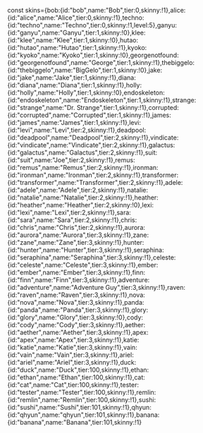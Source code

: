 const skins={bob:{id:"bob",name:"Bob",tier:0,skinny:!1},alice:{id:"alice",name:"Alice",tier:0,skinny:!1},techno:{id:"techno",name:"Techno",tier:0,skinny:!1,level:5},ganyu:{id:"ganyu",name:"Ganyu",tier:1,skinny:!0},klee:{id:"klee",name:"Klee",tier:1,skinny:!0},hutao:{id:"hutao",name:"Hutao",tier:1,skinny:!1},kyoko:{id:"kyoko",name:"Kyoko",tier:1,skinny:!0},georgenotfound:{id:"georgenotfound",name:"George",tier:1,skinny:!1},thebiggelo:{id:"thebiggelo",name:"BigGelo",tier:1,skinny:!0},jake:{id:"jake",name:"Jake",tier:1,skinny:!1},diana:{id:"diana",name:"Diana",tier:1,skinny:!1},holly:{id:"holly",name:"Holly",tier:1,skinny:!0},endoskeleton:{id:"endoskeleton",name:"Endoskeleton",tier:1,skinny:!1},strange:{id:"strange",name:"Dr. Strange",tier:1,skinny:!1},corrupted:{id:"corrupted",name:"Corrupted",tier:1,skinny:!1},james:{id:"james",name:"James",tier:1,skinny:!1},levi:{id:"levi",name:"Levi",tier:2,skinny:!1},deadpool:{id:"deadpool",name:"Deadpool",tier:2,skinny:!1},vindicate:{id:"vindicate",name:"Vindicate",tier:2,skinny:!1},galactus:{id:"galactus",name:"Galactus",tier:2,skinny:!1},suit:{id:"suit",name:"Joe",tier:2,skinny:!1},remus:{id:"remus",name:"Remus",tier:2,skinny:!1},ironman:{id:"ironman",name:"Ironman",tier:2,skinny:!1},transformer:{id:"transformer",name:"Transformer",tier:2,skinny:!1},adele:{id:"adele",name:"Adele",tier:2,skinny:!1},natalie:{id:"natalie",name:"Natalie",tier:2,skinny:!1},heather:{id:"heather",name:"Heather",tier:2,skinny:!0},lexi:{id:"lexi",name:"Lexi",tier:2,skinny:!1},sara:{id:"sara",name:"Sara",tier:2,skinny:!1},chris:{id:"chris",name:"Chris",tier:2,skinny:!1},aurora:{id:"aurora",name:"Aurora",tier:3,skinny:!1},zane:{id:"zane",name:"Zane",tier:3,skinny:!1},hunter:{id:"hunter",name:"Hunter",tier:3,skinny:!1},seraphina:{id:"seraphina",name:"Seraphina",tier:3,skinny:!1},celeste:{id:"celeste",name:"Celeste",tier:3,skinny:!1},ember:{id:"ember",name:"Ember",tier:3,skinny:!1},finn:{id:"finn",name:"Finn",tier:3,skinny:!1},adventure:{id:"adventure",name:"Adventure Guy",tier:3,skinny:!1},raven:{id:"raven",name:"Raven",tier:3,skinny:!1},nova:{id:"nova",name:"Nova",tier:3,skinny:!1},panda:{id:"panda",name:"Panda",tier:3,skinny:!1},glory:{id:"glory",name:"Glory",tier:3,skinny:!0},cody:{id:"cody",name:"Cody",tier:3,skinny:!1},aether:{id:"aether",name:"Aether",tier:3,skinny:!1},apex:{id:"apex",name:"Apex",tier:3,skinny:!1},katie:{id:"katie",name:"Katie",tier:3,skinny:!1},vain:{id:"vain",name:"Vain",tier:3,skinny:!1},ariel:{id:"ariel",name:"Ariel",tier:3,skinny:!1},duck:{id:"duck",name:"Duck",tier:100,skinny:!1},ethan:{id:"ethan",name:"Ethan",tier:100,skinny:!1},cat:{id:"cat",name:"Cat",tier:100,skinny:!1},tester:{id:"tester",name:"Tester",tier:100,skinny:!1},remlin:{id:"remlin",name:"Remlin",tier:100,skinny:!1},sushi:{id:"sushi",name:"Sushi",tier:101,skinny:!1},qhyun:{id:"qhyun",name:"qhyun",tier:101,skinny:!1},banana:{id:"banana",name:"Banana",tier:101,skinny:!1}

